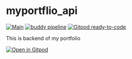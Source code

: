 # myportflio_api

[![Main](https://github.com/yasararfath/myportfolio_api/actions/workflows/python-app.yml/badge.svg)](https://github.com/yasararfath/myportfolio_api/actions/workflows/python-app.yml)
[![buddy pipeline](https://app.buddy.works/shaikhyasar/myportfolio-api/pipelines/pipeline/369883/badge.svg?token=4938fe34153573060a48f6b9eea94286b30854f14bb9c02f9fcb6c6fb687b85b "buddy pipeline")](https://app.buddy.works/shaikhyasar/myportfolio-api/pipelines/pipeline/369883)
[![Gitpod ready-to-code](https://img.shields.io/badge/Gitpod-ready--to--code-908a85?logo=gitpod)](https://gitpod.io/#https://github.com/yasararfath/myportfolio_api)


This is backend of my portfolio


[![Open in Gitpod](https://gitpod.io/button/open-in-gitpod.svg)](https://gitpod.io/#https://github.com/yasararfath/myportfolio_api)
